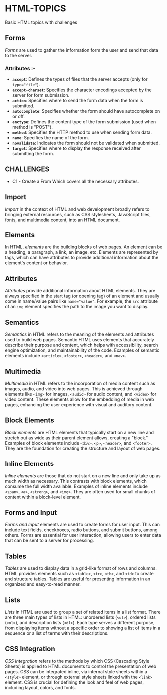 # HTML-TOPICS
Basic HTML topics with challenges 
 
## Forms
  *Forms* are used to gather the information form the user and send that data to the server. <br>

### **Attributes :-** 

- **`accept`**: Defines the types of files that the server accepts (only for `type="file"`).
- **`accept-charset`**: Specifies the character encodings accepted by the server for form submission.
- **`action`**: Specifies where to send the form data when the form is submitted.
- **`autocomplete`**: Specifies whether the form should have autocomplete on or off.
- **`enctype`**: Defines the content type of the form submission (used when method is "POST").
- **`method`**: Specifies the HTTP method to use when sending form data.
- **`name`**: Specifies the name of the form.
- **`novalidate`**: Indicates the form should not be validated when submitted.
- **`target`**: Specifies where to display the response received after submitting the form.

## CHALLENGES

 * C1 - Create a From Which covers all the necessary  attributes.

## Import 
 *Import* in the context of HTML and web development broadly refers to bringing external resources, such as CSS stylesheets, JavaScript files, fonts, and multimedia content, into an HTML document.  <br>

## Elements
  In HTML, *elements* are the building blocks of web pages. An element can be a heading, a paragraph, a link, an image, etc. Elements are represented by tags, which can have attributes to provide additional information about the element's content or behavior. <br>


## Attributes
  *Attributes* provide additional information about HTML elements. They are always specified in the start tag (or opening tag) of an element and usually come in name/value pairs like `name="value"`. For example, the `src` attribute of an `img` element specifies the path to the image you want to display. <br>

## Semantics
  *Semantics* in HTML refers to the meaning of the elements and attributes used to build web pages. Semantic HTML uses elements that accurately describe their purpose and content, which helps with accessibility, search engine optimization, and maintainability of the code. Examples of semantic elements include `<article>`, `<footer>`, `<header>`, and `<nav>`. <br>

## Multimedia
*Multimedia* in HTML refers to the incorporation of media content such as images, audio, and video into web pages. This is achieved through elements like `<img>` for images, `<audio>` for audio content, and `<video>` for video content. These elements allow for the embedding of media in web pages, enhancing the user experience with visual and auditory content. <br>

## Block Elements
*Block elements* are HTML elements that typically start on a new line and stretch out as wide as their parent element allows, creating a "block." Examples of block elements include `<div>`, `<p>`, `<header>`, and `<footer>`. They are the foundation for creating the structure and layout of web pages. <br>

## Inline Elements
*Inline elements* are those that do not start on a new line and only take up as much width as necessary. This contrasts with block elements, which consume the full width available. Examples of inline elements include `<span>`, `<a>`, `<strong>`, and `<img>`. They are often used for small chunks of content within a block-level element. <br>

## Forms and Input
*Forms and Input* elements are used to create forms for user input. This can include text fields, checkboxes, radio buttons, and submit buttons, among others. Forms are essential for user interaction, allowing users to enter data that can be sent to a server for processing. <br>

## Tables
*Tables* are used to display data in a grid-like format of rows and columns. HTML provides elements such as `<table>`, `<tr>`, `<th>`, and `<td>` to create and structure tables. Tables are useful for presenting information in an organized and easy-to-read manner. <br>

## Lists
*Lists* in HTML are used to group a set of related items in a list format. There are three main types of lists in HTML: unordered lists (`<ul>`), ordered lists (`<ol>`), and description lists (`<dl>`). Each type serves a different purpose, from displaying items without a specific order to showing a list of items in a sequence or a list of terms with their descriptions. <br>

## CSS Integration
*CSS Integration* refers to the methods by which CSS (Cascading Style Sheets) is applied to HTML documents to control the presentation of web pages. CSS can be integrated inline, via internal style sheets within a `<style>` element, or through external style sheets linked with the `<link>` element. CSS is crucial for defining the look and feel of web pages, including layout, colors, and fonts.


